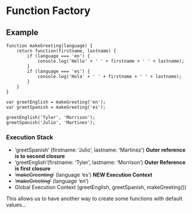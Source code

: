 # Function Factory

## Example
```
function makeGreeting(language) {
    return function(firstname, lastname) {
        if (language === 'en') {
            console.log('Hello' + ' ' + firstname + ' ' + lastname);
        }
        if (language === 'es') {
            console.log('Hola' + ' ' + firstname + ' ' + lastname);
        }
    }
}

var greetEnglish = makeGreeting('en');
var greetSpanish = makeGreeting('es');

greetEnglish('Tyler', 'Morrison');
greetSpanish('Julio', 'Martinez');
```

### Execution Stack
* ‘greetSpanish’ (firstname: ‘Julio’, lastname: ‘Martinez’) **Outer reference is to second closure**
* ‘greetEnglish’(firstname: ‘Tyler’, lastname: ‘Morrison’) **Outer Reference is first closure**
* ~~‘makeGreenting’~~ (language ‘es’) **NEW Execution Context**
* ~~‘makeGreeting’~~ (language ‘en’)
* Global Execution Context (greetEnglish, greetSpanish, makeGreeting())

This allows us to have another way to create some functions with default values...
